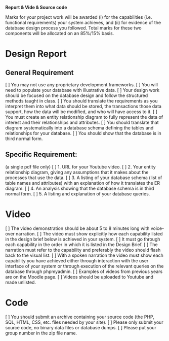 **Report & Vide & Source code**

Marks for your project work will be awarded (i) for the capabilities (i.e. functional requirements) your system achieves, and (ii) for evidence of the database design process you followed. Total marks for these two components will be allocated on an 85%/15% basis.

# Design Report

## General Requirement
[ ] You may not use any proprietary development frameworks. 
[ ] You will need to populate your database with illustrative data.
[ ] Your design work should be focused on the database design and follow the structured methods taught in class. 
[ ] You should translate the requirements as you interpret them into what data should be stored, the transactions those data support, how the data will be modified, and who will have access to it. 
[ ] You must create an entity relationship diagram to fully represent the data of interest and their relationships and attributes. 
[ ] You should translate that diagram systematically into a database schema defining the tables and relationships for your database. 
[ ] You should show that the database is in third normal form.

## Specific Requirement:
(a single pdf file only)
[ ] 1. URL for your Youtube video.
[ ] 2. Your entity relationship diagram, giving any assumptions that it makes about the
processes that use the data.
[ ] 3. A listing of your database schema (list of table names and attributes) with an explanation of how it translates the ER diagram.
[ ] 4. An analysis showing that the database schema is in third normal form.
[ ] 5. A listing and explanation of your database queries.

# Video

[ ] The video demonstration should be about 5 to 8 minutes long with voice-over narration. 
[ ] The video must show explicitly how each capability listed in the design brief below is achieved in your system. 
[ ] It must go through each capability in the order in which it is listed in the Design Brief. 
[ ] The narration must refer to the capability and preferably the video should flash back to the visual list. 
[ ] With a spoken narration the video must show each capability you have achieved either through interaction with the user interface of your system or through execution of the relevant queries on the database through phpmyadmin. [ ] Examples of videos from previous years are on the Moodle page. 
[ ] Videos should be uploaded to Youtube and made unlisted.

# Code
[ ] You should submit an archive containing your source code (the PHP, SQL, HTML, CSS, etc. files needed by your site). 
[ ] Please only submit your source code, no binary data files or database dumps. 
[ ] Please put your group number in the zip file name.